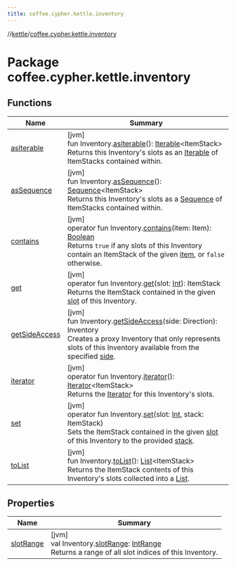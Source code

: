```yaml
---
title: coffee.cypher.kettle.inventory
---
```

//[kettle](../../index.html)/[coffee.cypher.kettle.inventory](index.html)



# Package coffee.cypher.kettle.inventory



## Functions


| Name | Summary |
|---|---|
| [asIterable](as-iterable.html) | [jvm]<br>fun Inventory.[asIterable](as-iterable.html)(): [Iterable](https://kotlinlang.org/api/latest/jvm/stdlib/kotlin.collections/-iterable/index.html)&lt;ItemStack&gt;<br>Returns this Inventory's slots as an [Iterable](https://kotlinlang.org/api/latest/jvm/stdlib/kotlin.collections/-iterable/index.html) of ItemStacks contained within. |
| [asSequence](as-sequence.html) | [jvm]<br>fun Inventory.[asSequence](as-sequence.html)(): [Sequence](https://kotlinlang.org/api/latest/jvm/stdlib/kotlin.sequences/-sequence/index.html)&lt;ItemStack&gt;<br>Returns this Inventory's slots as a [Sequence](https://kotlinlang.org/api/latest/jvm/stdlib/kotlin.sequences/-sequence/index.html) of ItemStacks contained within. |
| [contains](contains.html) | [jvm]<br>operator fun Inventory.[contains](contains.html)(item: Item): [Boolean](https://kotlinlang.org/api/latest/jvm/stdlib/kotlin/-boolean/index.html)<br>Returns `true` if any slots of this Inventory contain an ItemStack of the given [item](contains.html), or `false` otherwise. |
| [get](get.html) | [jvm]<br>operator fun Inventory.[get](get.html)(slot: [Int](https://kotlinlang.org/api/latest/jvm/stdlib/kotlin/-int/index.html)): ItemStack<br>Returns the ItemStack contained in the given [slot](get.html) of this Inventory. |
| [getSideAccess](get-side-access.html) | [jvm]<br>fun Inventory.[getSideAccess](get-side-access.html)(side: Direction): Inventory<br>Creates a proxy Inventory that only represents slots of this Inventory available from the specified [side](get-side-access.html). |
| [iterator](iterator.html) | [jvm]<br>operator fun Inventory.[iterator](iterator.html)(): [Iterator](https://kotlinlang.org/api/latest/jvm/stdlib/kotlin.collections/-iterator/index.html)&lt;ItemStack&gt;<br>Returns the [Iterator](https://kotlinlang.org/api/latest/jvm/stdlib/kotlin.collections/-iterator/index.html) for this Inventory's slots. |
| [set](set.html) | [jvm]<br>operator fun Inventory.[set](set.html)(slot: [Int](https://kotlinlang.org/api/latest/jvm/stdlib/kotlin/-int/index.html), stack: ItemStack)<br>Sets the ItemStack contained in the given [slot](set.html) of this Inventory to the provided [stack](set.html). |
| [toList](to-list.html) | [jvm]<br>fun Inventory.[toList](to-list.html)(): [List](https://kotlinlang.org/api/latest/jvm/stdlib/kotlin.collections/-list/index.html)&lt;ItemStack&gt;<br>Returns the ItemStack contents of this Inventory's slots collected into a [List](https://kotlinlang.org/api/latest/jvm/stdlib/kotlin.collections/-list/index.html). |


## Properties


| Name | Summary |
|---|---|
| [slotRange](slot-range.html) | [jvm]<br>val Inventory.[slotRange](slot-range.html): [IntRange](https://kotlinlang.org/api/latest/jvm/stdlib/kotlin.ranges/-int-range/index.html)<br>Returns a range of all slot indices of this Inventory. |


